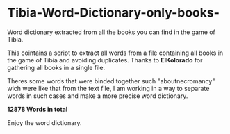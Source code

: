 # Tibia-Word-Dictionary-only-books-
Word dictionary extracted from all the books you can find in the game of Tibia.

This cointains a script to extract all words from a file containing all books in the game of Tibia and avoiding duplicates.
Thanks to **ElKolorado** for gathering all books in a single file.

Theres some words that were binded together such "aboutnecromancy" wich were like that from the text file, I am working in a way to separate words in such cases and make a more precise word dictionary.

**12878 Words in total**

Enjoy the word dictionary.
